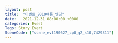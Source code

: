```yaml
---
layout: post
title:  "이벤트_2019여름_엔딩"
date:   2021-12-31 08:00:00 +0000
categories: Event
Tags: Story Event
SceneCode: ["scene_evt190627_cp0_q2_s10,7429311"]
---
```

